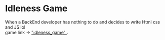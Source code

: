 # Idleness Game

When a BackEnd developer has nothing to do and decides to write Html css and JS lol <br/>
game link ->  ["idleness_game" ](https://dimitrimiranda.github.io/idleness_game/).

